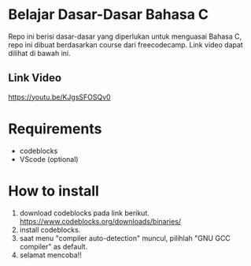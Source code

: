 # Belajar Dasar-Dasar Bahasa C

Repo ini berisi dasar-dasar yang diperlukan untuk menguasai Bahasa C,
repo ini dibuat berdasarkan course dari freecodecamp. Link video dapat dilihat 
di bawah ini.

## Link Video

https://youtu.be/KJgsSFOSQv0

# Requirements

- codeblocks
- VScode (optional)

# How to install

1. download codeblocks pada link berikut. https://www.codeblocks.org/downloads/binaries/
2. install codeblocks.
3. saat menu "compiler auto-detection" muncul, pilihlah "GNU GCC compiler" as default.
4. selamat mencoba!!



   